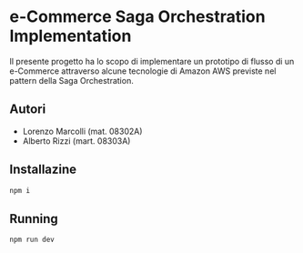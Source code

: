 # e-Commerce Saga Orchestration Implementation
Il presente progetto ha lo scopo di implementare un prototipo di flusso di un e-Commerce attraverso alcune tecnologie di Amazon AWS previste nel pattern della Saga Orchestration.

## Autori
- Lorenzo Marcolli (mat. 08302A)
- Alberto Rizzi (mart. 08303A)

## Installazine

```bash
npm i
```

## Running

```bash
npm run dev
```
